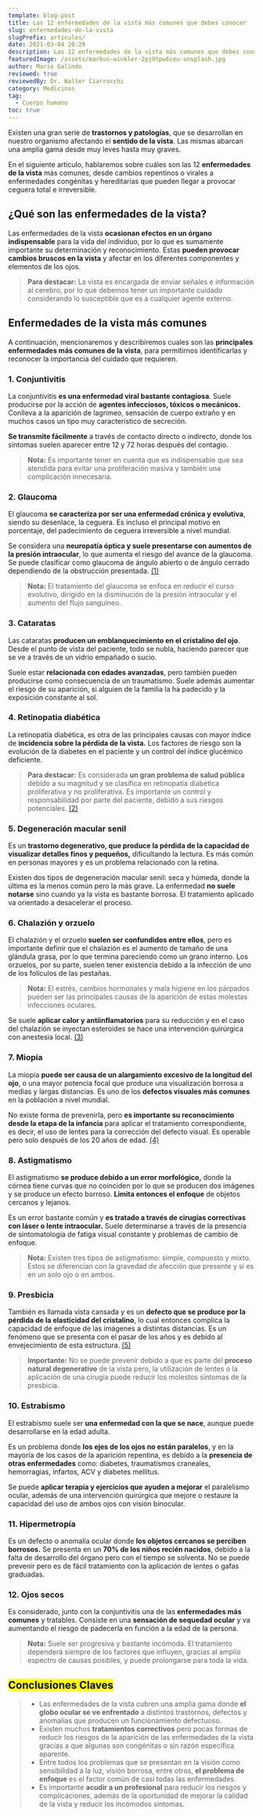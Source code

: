 ```yaml
---
template: blog-post
title: Las 12 enfermedades de la vista más comunes que debes conocer
slug: enfermedades-de-la-vista
slugPrefix: articulos/
date: 2021-03-04 20:29
description: Las 12 enfermedades de la vista más comunes que debes conocer
featuredImage: /assets/markus-winkler-2pj9tpw6ceu-unsplash.jpg
author: Marie Galindo
reviewed: true
reviewedBy: Dr. Walter Ciarrocchi
category: Medicinas
tag:
  - Cuerpo humano
toc: true
---
```

<!--StartFragment-->

Existen una gran serie de **trastornos y patologías**, que se desarrollan en nuestro organismo afectando el **sentido de la vista**. Las mismas abarcan una amplia gama desde muy leves hasta muy graves.

En el siguiente artículo, hablaremos sobre cuáles son las 12 **enfermedades de la vista** más comunes, desde cambios repentinos o virales a enfermedades congénitas y hereditarias que pueden llegar a provocar ceguera total e irreversible.

## ¿Qué son las enfermedades de la vista?

Las enfermedades de la vista **ocasionan efectos en un órgano indispensable** para la vida del individuo, por lo que es sumamente importante su determinación y reconocimiento. Estas **pueden provocar cambios bruscos en la vista** y afectar en los diferentes componentes y elementos de los ojos.

> **Para destacar:** La vista es encargada de enviar señales e información al cerebro, por lo que debemos tener un importante cuidado considerando lo susceptible que es a cualquier agente externo.

## Enfermedades de la vista más comunes

A continuación, mencionaremos y describiremos cuales son las **principales enfermedades más comunes de la vista**, para permitirnos identificarlas y reconocer la importancia del cuidado que requieren.

### 1. Conjuntivitis

La conjuntivitis **es una enfermedad viral bastante contagiosa**. Suele producirse por la acción de **agentes infecciosos, tóxicos o mecánicos.** Conlleva a la aparición de lagrimeo, sensación de cuerpo extraño y en muchos casos un tipo muy característico de secreción.

**Se transmite fácilmente** a través de contacto directo o indirecto, donde los síntomas suelen aparecer entre 12 y 72 horas después del contagio.

> **Nota:** Es importante tener en cuenta que es indispensable que sea atendida para evitar una proliferación masiva y también una complicación innecesaria.

### 2. Glaucoma

El glaucoma **se caracteriza por ser una enfermedad crónica y evolutiva**, siendo su desenlace, la ceguera. Es incluso el principal motivo en porcentaje, del padecimiento de ceguera irreversible a nivel mundial.

Se considera una **neuropatía óptica y suele presentarse con aumentos de la presión intraocular**, lo que aumenta el riesgo del avance de la glaucoma. Se puede clasificar como glaucoma de ángulo abierto o de ángulo cerrado dependiendo de la obstrucción presentada. [(1)](https://www.elsevier.es/es-revista-offarm-4-articulo-glaucoma-13071464)

> **Nota:** El tratamiento del glaucoma se enfoca en reducir el curso evolutivo, dirigido en la disminución de la presión intraocular y el aumento del flujo sanguíneo.

### 3. Cataratas

Las cataratas **producen un emblanquecimiento en el cristalino del ojo**. Desde el punto de vista del paciente, todo se nubla, haciendo parecer que se ve a través de un vidrio empañado o sucio.

Suele estar **relacionada con edades avanzadas**, pero también pueden producirse como consecuencia de un traumatismo. Suele además aumentar el riesgo de su aparición, si alguien de la familia la ha padecido y la exposición constante al sol.

### 4. Retinopatia diabética

La retinopatía diabética, es otra de las principales causas con mayor índice de **incidencia sobre la pérdida de la vista.** Los factores de riesgo son la evolución de la diabetes en el paciente y un control del índice glucémico deficiente.

> **Para destacar:** Es considerada **un gran problema de salud pública** debido a su magnitud y se clasifica en retinopatía diabética proliferativa y no proliferativa. Es importante un control y responsabilidad por parte del paciente, debido a sus riesgos potenciales. [(2)](http://publicacionesmedicina.uc.cl/Boletin/20062/Retinopatia.pdf)

### 5. Degeneración macular senil

Es un **trastorno degenerativo, que produce la pérdida de la capacidad de visualizar detalles finos y pequeños,** dificultando la lectura. Es más común en personas mayores y es un problema relacionado con la retina.

Existen dos tipos de degeneración macular senil: seca y húmeda, donde la última es la menos común pero la más grave. La enfermedad **no suele notarse** sino cuando ya la vista es bastante borrosa. El tratamiento aplicado va orientado a desacelerar el proceso.

### 6. Chalazión y orzuelo

El chalazión y el orzuelo **suelen ser confundidos entre ellos**, pero es importante definir que el chalazión es el aumento de tamaño de una glándula grasa, por lo que termina pareciendo como un grano interno. Los orzuelos, por su parte, suelen tener existencia debido a la infección de uno de los folículos de las pestañas.

> **Nota:** El estrés, cambios hormonales y mala higiene en los párpados pueden ser las principales causas de la aparición de estas molestas infecciones oculares.

Se suele **aplicar calor y antiinflamatorios** para su reducción y en el caso del chalazión se inyectan esteroides se hace una intervención quirúrgica con anestesia local. [(3)](https://www.rahhal.com/blog/orzuelo-chalazion/)

### 7. Miopía

La miopía **puede ser causa de un alargamiento excesivo de la longitud del ojo**, o una mayor potencia focal que produce una visualización borrosa a medias y largas distancias. Es uno de los **defectos visuales más comunes** en la población a nivel mundial.

No existe forma de prevenirla, pero **es importante su reconocimiento desde la etapa de la infancia** para aplicar el tratamiento correspondiente, es decir, el uso de lentes para la corrección del defecto visual. Es operable pero solo después de los 20 años de edad. [(4)](https://www.imo.es/es/miopia)

### 8. Astigmatismo

El astigmatismo **se produce debido a un error morfológico,** donde la córnea tiene curvas que no coinciden por lo que se producen dos imágenes y se produce un efecto borroso. **Limita entonces el enfoque** de objetos cercanos y lejanos.

Es un error bastante común y **es tratado a través de cirugías correctivas con láser o lente intraocular.** Suele determinarse a través de la presencia de sintomatología de fatiga visual constante y problemas de cambio de enfoque.

> **Nota:** Existen tres tipos de astigmatismo: simple, compuesto y mixto. Estos se diferencian con la gravedad de afección que presente y si es en un solo ojo o en ambos.

### 9. Presbicia

También es llamada vista cansada y es un **defecto que se produce por la pérdida de la elasticidad del cristalino**, lo cual entonces complica la capacidad de enfoque de las imágenes a distintas distancias. Es un fenómeno que se presenta con el pasar de los años y es debido al envejecimiento de esta estructura. [(5)](https://www.aao.org/salud-ocular/enfermedades/presbicia)

> **Importante:** No se puede prevenir debido a que es parte del **proceso natural degenerativo** de la vista pero, la utilización de lentes o la aplicación de una cirugía puede reducir los molestos síntomas de la presbicia.

### 10. Estrabismo

El estrabismo suele ser **una enfermedad con la que se nace**, aunque puede desarrollarse en la edad adulta.

Es un problema donde **los ejes de los ojos no están paralelos**, y en la mayoría de los casos de la aparición repentina, es debido a la **presencia de otras enfermedades** como: diabetes, traumatismos craneales, hemorragias, infartos, ACV y diabetes mellitus.

Se puede **aplicar terapia y ejercicios que ayuden a mejorar** el paralelismo ocular, además de una intervención quirúrgica que mejore o restaure la capacidad del uso de ambos ojos con visión binocular.

### 11. Hipermetropía

Es un defecto o anomalía ocular donde **los objetos cercanos se perciben borrosos.** Se presenta en un **70% de los niños recién nacidos**, debido a la falta de desarrollo del órgano pero con el tiempo se solventa. No se puede prevenir pero es de fácil tratamiento con la aplicación de lentes o gafas graduadas.

### 12. Ojos secos

Es considerado, junto con la conjuntivitis una de las **enfermedades más comunes** y tratables. Consiste en una **sensación de sequedad ocular** y va aumentando el riesgo de padecerla en función a la edad de la persona.

> **Nota:** Suele ser progresiva y bastante incómoda. El tratamiento dependerá siempre de los factores que influyen, gracias al amplio espectro de causas posibles, y puede prolongarse para toda la vida.

## <mark>Conclusiones Claves</mark>

> * Las enfermedades de la vista cubren una amplia gama donde **el globo ocular se ve enfrentado** a distintos trastornos, defectos y anomalías que producen un funcionamiento defectuoso.
> * Existen muchos **tratamientos correctivos** pero pocas formas de reducir los riesgos de la aparición de las enfermedades de la vista gracias a que algunas son congénitas o sin razón específica aparente.
> * Entre todos los problemas que se presentan en la visión como sensibilidad a la luz, visión borrosa, entre otros, **el problema de enfoque** es el factor común de casi todas las enfermedades.
> * Es importante **acudir a un profesional** para reducir los riesgos y complicaciones, además de la oportunidad de mejorar la calidad de la vista y reducir los incómodos síntomas.

<!--EndFragment-->
